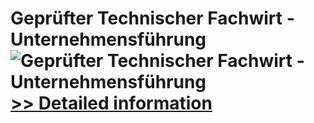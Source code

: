# Geprüfter Technischer Fachwirt - Unternehmensführung<br />![Geprüfter Technischer Fachwirt - Unternehmensführung](https://mycommerce.akamaized.net/api/pimages/P300549824/BIG/300549824.JPG)<br />[>> Detailed information](https://secure.shareit.com/shareit/product.html?productid=300549824&affiliateid=200057808)